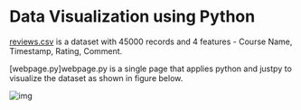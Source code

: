 # Data Visualization using Python

[reviews.csv](reviews.csv) is a dataset with 45000 records and 4 features -  Course Name, Timestamp, Rating, Comment.

[webpage.py]webpage.py is a single page that applies python and justpy to visualize the dataset as shown in figure below.


![img](https://user-images.githubusercontent.com/90121447/155721815-107ec7e6-8bc0-4a69-91e0-c64e38828e15.png)
